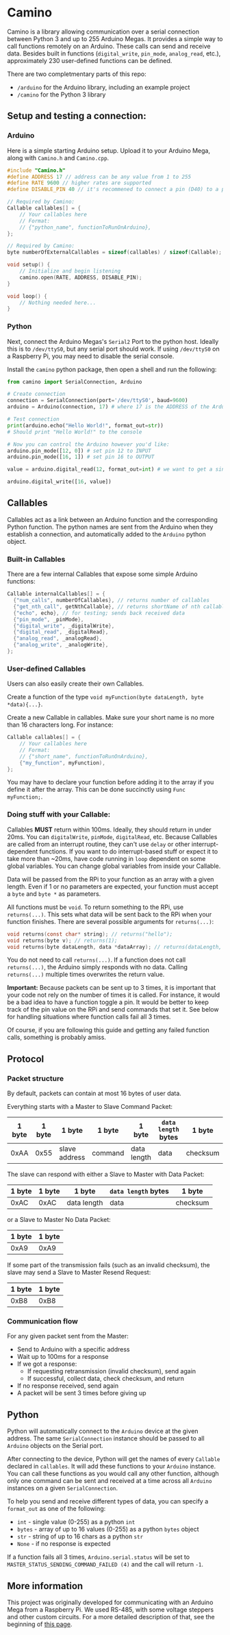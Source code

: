 # Camino

Camino is a library allowing communication over a serial connection between Python 3 
and up to 255 Arduino Megas.  It provides a simple way to call functions remotely on 
an Arduino. These calls can send and receive data. Besides built in functions 
(`digital_write`, `pin_mode`, `analog_read`, etc.), approximately 230 user-defined 
functions can be defined.

There are two completmentary parts of this repo:
 - `/arduino` for the Arduino library, including an example project
 - `/camino` for the Python 3 library

## Setup and testing a connection:

### Arduino

Here is a simple starting Arduino setup.  Upload it to your Arduino Mega, along with `Camino.h` and `Camino.cpp`.
```C
#include "Camino.h"
#define ADDRESS 17 // address can be any value from 1 to 255
#define RATE 9600 // higher rates are supported
#define DISABLE_PIN 40 // it's recommened to connect a pin (D40) to a pulldown resistor that disables the serial transmission line

// Required by Camino:
Callable callables[] = {
    // Your callables here
    // Format:
    // {"python_name", functionToRunOnArduino},
};

// Required by Camino:
byte numberOfExternalCallables = sizeof(callables) / sizeof(Callable);

void setup() {
    // Initialize and begin listening
    camino.open(RATE, ADDRESS, DISABLE_PIN); 
}

void loop() {
    // Nothing needed here...
}
```

### Python
Next, connect the Arduino Megas's `Serial2` Port to the python host.  Ideally this is to `/dev/ttyS0`, 
but any serial port should work.  If using `/dev/ttyS0` on a Raspberry Pi, you may need to disable the 
serial console.

Install the `camino` python package, then open a shell and run the following:

```python
from camino import SerialConnection, Arduino

# Create connection
connection = SerialConnection(port='/dev/ttyS0', baud=9600)
arduino = Arduino(connection, 17) # where 17 is the ADDRESS of the Arduino

# Test connection
print(arduino.echo("Hello World!", format_out=str))
# Should print "Hello World!" to the console

# Now you can control the Arduino however you'd like:
arduino.pin_mode([12, 0]) # set pin 12 to INPUT
arduino.pin_mode([16, 1]) # set pin 16 to OUTPUT

value = arduino.digital_read(12, format_out=int) # we want to get a single value; without format_out this would return a list with a single element

arduino.digital_write([16, value]) 
```

## Callables

Callables act as a link between an Arduino function and the corresponding Python function.  The python 
names are sent from the Arduino when they establish a connection, and automatically added to 
the `Arduino` python object.

### Built-in Callables

There are a few internal Callables that expose some simple Arduino functions:
```C
Callable internalCallables[] = {
  {"num_calls", numberOfCallables}, // returns number of callables
  {"get_nth_call", getNthCallable}, // returns shortName of nth callable
  {"echo", echo}, // for testing; sends back received data
  {"pin_mode", _pinMode},
  {"digital_write", _digitalWrite},
  {"digital_read", _digitalRead},
  {"analog_read", _analogRead},
  {"analog_write", _analogWrite},
};
```

### User-defined Callables

Users can also easily create their own Callables.

Create a function of the type `void myFunction(byte dataLength, byte *data){...}`.  

Create a new Callable in callables.  Make sure your short name is no more than 16 characters long.  For instance:

```C
Callable callables[] = {
    // Your callables here
    // Format:
    // {"short_name", functionToRunOnArduino},
    {"my_function", myFunction),
};
```

You may have to declare your function before adding it to the array if you define it after the array. 
This can be done succinctly using `Func myFunction;`.  

### Doing stuff with your Callable:

Callables **MUST** return within 100ms.  Ideally, they should return in under 20ms.  You can 
`digitalWrite`, `pinMode`, `digitalRead`, etc.  Because Callables are called from an interrupt 
routine, they can't use `delay` or other interrupt-dependent functions.  If you want to do 
interrupt-based stuff or expect it to take more than ~20ms, have code running in `loop` 
dependent on some global variables.  You can change global variables from inside your Callable.

Data will be passed from the RPi to your function as an array with a given length.  Even if 1
or no parameters are expected, your function must accept a `byte` and `byte *` as parameters.

All functions must be `void`.  To return something to the RPi, use `returns(...)`.  This sets 
what data will be sent back to the RPi when your function finishes.  There are several possible 
arguments for `returns(...)`:

```C
void returns(const char* string); // returns("hello");
void returns(byte v); // returns(1);
void returns(byte dataLength, data *dataArray); // returns(dataLength, data); as in echo
```

You do not need to call `returns(...)`.  If a function does not call `returns(...)`, the Arduino 
simply responds with no data.  Calling `returns(...)` multiple times overwrites the return value.

**Important:** Because packets can be sent up to 3 times, it is important that your code not rely 
on the number of times it is called.  For instance, it would be a bad idea to have a function 
toggle a pin.  It would be better to keep track of the pin value on the RPi and send commands that 
set it.  See below for handling situations where function calls fail all 3 times.

Of course, if you are following this guide and getting any failed function calls, something is probably amiss.

## Protocol

### Packet structure

By default, packets can contain at most 16 bytes of user data.

Everything starts with a Master to Slave Command Packet:

|1 byte|1 byte|1 byte       | 1 byte | 1 byte     |`data length` bytes|1 byte  |
|------|------|-------------|--------|------------|-------------------|--------|
|0xAA  |0x55  |slave address|command |data length |data               |checksum|

The slave can respond with either a Slave to Master with Data Packet:

|1 byte|1 byte|1 byte     |`data length` bytes|1 byte  |
|------|------|-----------|-------------------|--------|
| 0xAC | 0xAC |data length|data               |checksum|

or a Slave to Master No Data Packet:

|1 byte|1 byte|
|------|------|
|0xA9  |0xA9  |

If some part of the transmission fails (such as an invalid checksum), the slave may send a Slave to Master Resend Request:

|1 byte|1 byte|
|------|------|
|0xB8  |0xB8  |

### Communication flow

For any given packet sent from the Master:
 * Send to Arduino with a specific address
 * Wait up to 100ms for a response
 * If we got a response:
    * If requesting retransmission (invalid checksum), send again
    * If successful, collect data, check checksum, and return
 * If no response received, send again
 * A packet will be sent 3 times before giving up

## Python

Python will automatically connect to the `Arduino` device at the given address.  The same `SerialConnection` 
instance should be passed to all `Arduino` objects on the Serial port.

After connecting to the device, Python will get the names of every `Callable` declared in `callables`.  It will 
add these functions to your `Arduino` instance. You can call these functions as you would call any other 
function, although only one command can be sent and received at a time across all `Arduino` instances on a 
given `SerialConnection`.

To help you send and receive different types of data, you can specify a `format_out` as one of the following:
 * `int` - single value (0-255) as a python `int`
 * `bytes` - array of up to 16 values (0-255) as a python `bytes` object
 * `str` - string of up to 16 chars as a python `str`
 * `None` - if no response is expected

If a function fails all 3 times, `Arduino.serial.status` will be set to `MASTER_STATUS_SENDING_COMMAND_FAILED (4)` 
and the call will return `-1`.

## More information

This project was originally developed for communicating with an Arduino Mega from a Raspberry Pi.  We used RS-485, 
with some voltage steppers and other custom circuits.  For a more detailed description of that, see the 
beginning of [this page](https://github.com/n-wach/Portfolio/wiki/Recap).

